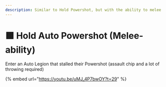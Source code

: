 ```yaml
---
description: Similar to Hold Powershot, but with the ability to melee
---
```


# 🟩 Hold Auto Powershot (Melee-ability)

Enter an Auto Legion that stalled their Powershot (assault chip and a lot of throwing required)

{% embed url="https://youtu.be/uMJ_4P7bwOY?t=29" %}

